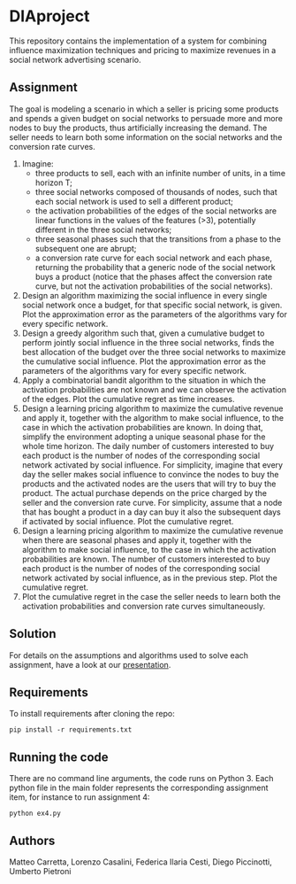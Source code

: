 # DIAproject

This repository contains the implementation of a system for combining influence maximization techniques and pricing to maximize revenues in a social network advertising scenario.

## Assignment
 
The goal is modeling a scenario in which a seller is pricing some products and spends a given budget on social networks to persuade more and more nodes to buy the products, thus artificially increasing the demand. The seller needs to learn both some information on the social networks and the conversion rate curves.
  1. Imagine:
     * three products to sell, each with an infinite number of units, in a time horizon T;
     * three social networks composed of thousands of nodes, such that each social network is used to sell a different product;
     * the activation probabilities of the edges of the social networks are linear functions in the values of the features (>3), potentially different in the three social networks;
     * three seasonal phases such that the transitions from a phase to the subsequent one are abrupt;
     * a conversion rate curve for each social network and each phase, returning the probability that a generic node of the social network buys a product (notice that the phases affect the conversion rate curve, but not the activation probabilities of the social networks).
  2. Design an algorithm maximizing the social influence in every single social network once a budget, for that specific social network, is given. Plot the approximation error as the parameters of the algorithms vary for every specific network.
  3. Design a greedy algorithm such that, given a cumulative budget to perform jointly social influence in the three social networks, finds the best allocation of the budget over the three social networks to maximize the cumulative social influence. Plot the approximation error as the parameters of the algorithms vary for every specific network.
  4. Apply a combinatorial bandit algorithm to the situation in which the activation probabilities are not known and we can observe the activation of the edges. Plot the cumulative regret as time increases. 
  5. Design a learning pricing algorithm to maximize the cumulative revenue and apply it, together with the algorithm to make social influence, to the case in which the activation probabilities are known. In doing that, simplify the environment adopting a unique seasonal phase for the whole time horizon. The daily number of customers interested to buy each product is the number of nodes of the corresponding social network activated by social influence. For simplicity, imagine that every day the seller makes social influence to convince the nodes to buy the products and the activated nodes are the users that will try to buy the product. The actual purchase depends on the price charged by the seller and the conversion rate curve. For simplicity, assume that a node that has bought a product in a day can buy it also the subsequent days if activated by social influence. Plot the cumulative regret.
  6. Design a learning pricing algorithm to maximize the cumulative revenue when there are seasonal phases and apply it, together with the algorithm to make social influence, to the case in which the activation probabilities are known. The number of customers interested to buy each product is the number of nodes of the corresponding social network activated by social influence, as in the previous step. Plot the cumulative regret.
  7. Plot the cumulative regret in the case the seller needs to learn both the activation probabilities and conversion rate curves simultaneously.

## Solution
For details on the assumptions and algorithms used to solve each assignment, have a look at our [presentation](Pricing+Influence.pdf).
<!-- ## Social influence maximization

## Pricing -->

## Requirements
To install requirements after cloning the repo:
```
pip install -r requirements.txt
```

## Running the code
There are no command line arguments, the code runs on Python 3.
Each python file in the main folder represents the corresponding assignment item, for instance to run assignment 4: 
```
python ex4.py
```

## Authors
Matteo Carretta, Lorenzo Casalini, Federica Ilaria Cesti, Diego Piccinotti, Umberto Pietroni
